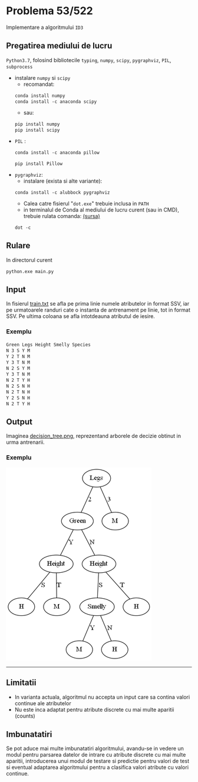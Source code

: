 # Problema 53/522
Implementare a algoritmului `ID3`

## Pregatirea mediului de lucru
`Python3.7`, folosind bibliotecile `typing`, `numpy`, `scipy`, `pygraphviz`, `PIL`, `subprocess`
  * instalare `numpy` si `scipy`
    * recomandat:
    ```
    conda install numpy
    conda install -c anaconda scipy
    ```
    * sau:
    ```
    pip install numpy
    pip install scipy
    ```
  * `PIL` :
    ```
    conda install -c anaconda pillow
    ```
    ```
    pip install Pillow
    ```
  * `pygraphviz`:
    * instalare (exista si alte variante):
    ```
    conda install -c alubbock pygraphviz
    ```
    * Calea catre fisierul "`dot.exe`" trebuie inclusa in `PATH`
    * in terminalul de Conda al mediului de lucru curent (sau in CMD), trebuie rulata comanda: [(sursa)](https://stackoverflow.com/a/60147201)
    ```
    dot -c
    ```
    
## Rulare
In directorul curent
```
python.exe main.py
```


## Input
In fisierul [train.txt](https://github.com/ancestor-mithril/UAIC_FII_ML/blob/master/Lab/tema_3/script_p_53/train.txt) se afla pe prima linie numele atributelor in format SSV, iar pe urmatoarele randuri cate o instanta de antrenament pe linie, tot in format SSV. Pe ultima coloana se afla intotdeauna atributul de iesire.

### Exemplu
```
Green Legs Height Smelly Species
N 3 S Y M
Y 2 T N M
Y 3 T N M
N 2 S Y M
Y 3 T N M
N 2 T Y H
N 2 S N H
N 2 T N H
Y 2 S N H
N 2 T Y H
```

## Output
Imaginea [decision_tree.png](https://github.com/ancestor-mithril/UAIC_FII_ML/blob/master/Lab/tema_3/script_p_53/img/decision_tree.png), reprezentand arborele de decizie obtinut in urma antrenarii.

### Exemplu
![](https://github.com/ancestor-mithril/UAIC_FII_ML/blob/master/Lab/tema_3/script_p_53/img/decision_tree.png)
***
## Limitatii
  * In varianta actuala, algoritmul nu accepta un input care sa contina valori continue ale atributelor
  * Nu este inca adaptat pentru atribute discrete cu mai multe aparitii (counts)

## Imbunatatiri

Se pot aduce mai multe imbunatatiri algoritmului, avandu-se in vedere un modul pentru parsarea datelor de intrare cu atribute discrete cu mai multe aparitii, introducerea unui modul de testare si predictie pentru valori de test si eventual adaptarea algoritmului pentru a clasifica valori atribute cu valori continue.
